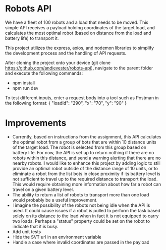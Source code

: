 # Robots API
We have a fleet of 100 robots and a load that needs to be moved. This simple API receives a payload holding coordinates of the target load, and calculates the most optimal robot (based on distance from the load and battery life) to transport it. 

This project utilizes the express, axios, and nodemon libraries to simplify the development process and the handling of API requests.

After cloning the project onto your device (git clone https://github.com/andievester/robots-api), navigate to the parent folder and execute the following commands:
  - npm install
  - npm run dev
  
To test different inputs, enter a request body into a tool such as Postman in the following format:
  {
    "loadId": "290", 
    "x": "70", 
    "y": "90" 
  }
  
 
 # Improvements
  - Currently, based on instructions from the assignment, this API calculates the optimal robot from a group of bots that are within 10 distance units of       the target load. The robot is selected from this group based on battery life. For now, the API is set up to return nothing if there are no robots           within this distance, and send a warning alerting that there are no nearby robots. I would like to enhance this project by adding logic to still           provide an optimal robot outside of the distance range of 10 units, or to eliminate a robot from the list bots in close proximity if its battery level     is not sufficient to travel up to the required distance to transport the load. This would require obtaining more information about how far a robot can     travel on a given battery level. 
  - The ability to return a list of robots to transport more than one load would probably be a useful improvement.
  - I imagine the possibility of the robots not being idle when the API is used. It could cause issues if a robot is pulled to perform the task based           solely on its distance to the load when in fact it is not equipped to carry two loads. Perhaps a "status" property could be set on the robot to 
    indicate that it is busy. 
  - Add unit tests 
  - Hide the SVT url in an environment variable
  - Handle a case where invalid coordinates are passed in the payload
